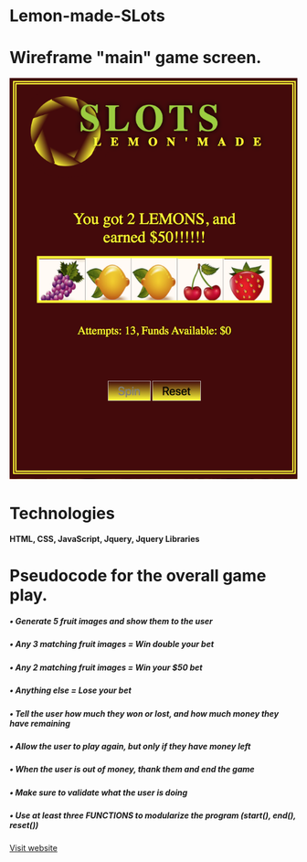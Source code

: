 # Lemon-made-SLots #

# Wireframe "main" game screen. #
  ![wireframe](https://github.com/lemonmade1/Lemon-made-SLots/blob/gh-pages/images/Screen%20Shot:Slots.png?raw=true)
  
# Technologies #
#### HTML, CSS, JavaScript, Jquery, Jquery Libraries 

# Pseudocode for the overall game play.
##### • Generate 5 fruit images and show them to the user #####
##### • Any 3 matching fruit images = Win double your bet #####
##### • Any 2 matching fruit images = Win your $50 bet #####
##### • Anything else = Lose your bet #####
##### • Tell the user how much they won or lost, and how much money they have remaining #####
##### • Allow the user to play again, but only if they have money left #####
##### • When the user is out of money, thank them and end the game #####
##### • Make sure to validate what the user is doing #####
##### • Use at least three FUNCTIONS to modularize the program (start(), end(), reset()) #####

[Visit website](https://lemonmade1.github.io/Lemon-made-SLots/ "Lemon'made Slots")
